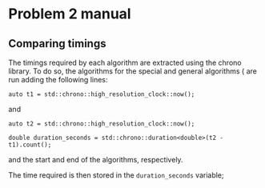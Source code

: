 # Problem 2 manual

## Comparing timings
 
The timings required by each algorithm are extracted using the chrono library. To do so, the algorithms for the special and general algorithms ( are run adding the following lines:
 
`auto t1 = std::chrono::high_resolution_clock::now();`

and

`auto t2 = std::chrono::high_resolution_clock::now();`

`double duration_seconds = std::chrono::duration<double>(t2 - t1).count();`

and the start and end of the algorithms, respectively.

The time required is then stored in the `duration_seconds` variable;




